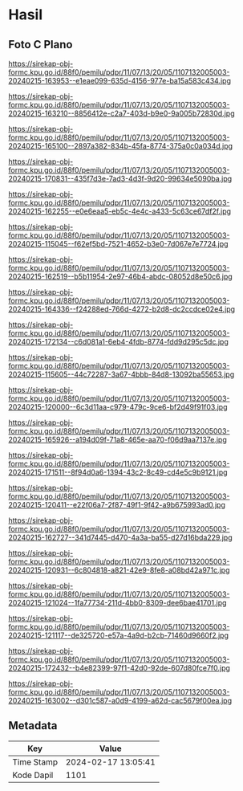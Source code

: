 # Hasil

## Foto C Plano

https://sirekap-obj-formc.kpu.go.id/88f0/pemilu/pdpr/11/07/13/20/05/1107132005003-20240215-163953--e1eae099-635d-4156-977e-ba15a583c434.jpg

https://sirekap-obj-formc.kpu.go.id/88f0/pemilu/pdpr/11/07/13/20/05/1107132005003-20240215-163210--8856412e-c2a7-403d-b9e0-9a005b72830d.jpg

https://sirekap-obj-formc.kpu.go.id/88f0/pemilu/pdpr/11/07/13/20/05/1107132005003-20240215-165100--2897a382-834b-45fa-8774-375a0c0a034d.jpg

https://sirekap-obj-formc.kpu.go.id/88f0/pemilu/pdpr/11/07/13/20/05/1107132005003-20240215-170831--435f7d3e-7ad3-4d3f-9d20-99634e5090ba.jpg

https://sirekap-obj-formc.kpu.go.id/88f0/pemilu/pdpr/11/07/13/20/05/1107132005003-20240215-162255--e0e6eaa5-eb5c-4e4c-a433-5c63ce67df2f.jpg

https://sirekap-obj-formc.kpu.go.id/88f0/pemilu/pdpr/11/07/13/20/05/1107132005003-20240215-115045--f62ef5bd-7521-4652-b3e0-7d067e7e7724.jpg

https://sirekap-obj-formc.kpu.go.id/88f0/pemilu/pdpr/11/07/13/20/05/1107132005003-20240215-162519--b5b11954-2e97-46b4-abdc-08052d8e50c6.jpg

https://sirekap-obj-formc.kpu.go.id/88f0/pemilu/pdpr/11/07/13/20/05/1107132005003-20240215-164336--f24288ed-766d-4272-b2d8-dc2ccdce02e4.jpg

https://sirekap-obj-formc.kpu.go.id/88f0/pemilu/pdpr/11/07/13/20/05/1107132005003-20240215-172134--c6d081a1-6eb4-4fdb-8774-fdd9d295c5dc.jpg

https://sirekap-obj-formc.kpu.go.id/88f0/pemilu/pdpr/11/07/13/20/05/1107132005003-20240215-115605--44c72287-3a67-4bbb-84d8-13092ba55653.jpg

https://sirekap-obj-formc.kpu.go.id/88f0/pemilu/pdpr/11/07/13/20/05/1107132005003-20240215-120000--6c3d11aa-c979-479c-9ce6-bf2d49f91f03.jpg

https://sirekap-obj-formc.kpu.go.id/88f0/pemilu/pdpr/11/07/13/20/05/1107132005003-20240215-165926--a194d09f-71a8-465e-aa70-f06d9aa7137e.jpg

https://sirekap-obj-formc.kpu.go.id/88f0/pemilu/pdpr/11/07/13/20/05/1107132005003-20240215-171511--8f94d0a6-1394-43c2-8c49-cd4e5c9b9121.jpg

https://sirekap-obj-formc.kpu.go.id/88f0/pemilu/pdpr/11/07/13/20/05/1107132005003-20240215-120411--e22f06a7-2f87-49f1-9f42-a9b675993ad0.jpg

https://sirekap-obj-formc.kpu.go.id/88f0/pemilu/pdpr/11/07/13/20/05/1107132005003-20240215-162727--341d7445-d470-4a3a-ba55-d27d16bda229.jpg

https://sirekap-obj-formc.kpu.go.id/88f0/pemilu/pdpr/11/07/13/20/05/1107132005003-20240215-120931--6c804818-a821-42e9-8fe8-a08bd42a971c.jpg

https://sirekap-obj-formc.kpu.go.id/88f0/pemilu/pdpr/11/07/13/20/05/1107132005003-20240215-121024--1fa77734-211d-4bb0-8309-dee6bae41701.jpg

https://sirekap-obj-formc.kpu.go.id/88f0/pemilu/pdpr/11/07/13/20/05/1107132005003-20240215-121117--de325720-e57a-4a9d-b2cb-71460d9660f2.jpg

https://sirekap-obj-formc.kpu.go.id/88f0/pemilu/pdpr/11/07/13/20/05/1107132005003-20240215-172432--b4e82399-97f1-42d0-92de-607d80fce7f0.jpg

https://sirekap-obj-formc.kpu.go.id/88f0/pemilu/pdpr/11/07/13/20/05/1107132005003-20240215-163002--d301c587-a0d9-4199-a62d-cac5679f00ea.jpg


## Metadata

| Key        | Value               |
| ---------- | ------------------- |
| Time Stamp | 2024-02-17 13:05:41 |
| Kode Dapil | 1101                |



